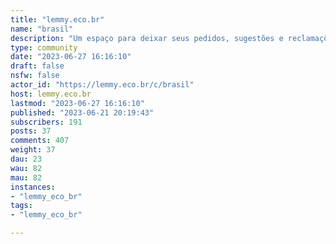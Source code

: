 ```yaml
---
title: "lemmy.eco.br" 
name: "brasil"
description: "Um espaço para deixar seus pedidos, sugestões e reclamações.Para jogar conversa fora, utilize o **[!batepapo@lemmy.eco.br](/c/batepapo@lemmy.eco.br)**."
type: community
date: "2023-06-27 16:16:10"
draft: false
nsfw: false
actor_id: "https://lemmy.eco.br/c/brasil"
host: lemmy.eco.br
lastmod: "2023-06-27 16:16:10"
published: "2023-06-21 20:19:43"
subscribers: 191
posts: 37
comments: 407
weight: 37
dau: 23
wau: 82
mau: 82
instances:
- "lemmy_eco_br"
tags: 
- "lemmy_eco_br"

---
```

